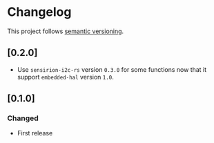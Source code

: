 # Changelog

This project follows [semantic versioning](https://semver.org/).

## [0.2.0]

- Use `sensirion-i2c-rs` version `0.3.0` for some functions now that it support `embedded-hal` version `1.0`.

## [0.1.0]

### Changed

- First release
